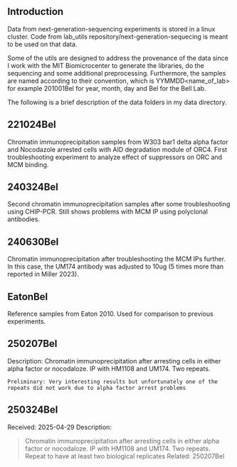 ## Introduction
Data from next-generation-sequencing experiments is stored in a linux cluster. Code from lab_utils repository/next-generation-sequecing is meant to be used on that data. 

Some of the utils are designed to address the provenance of the data since I work with the MIT Biomicrocenter to generate the libraries, do the sequencing and some additional preprocessing. Furthermore, the samples are named according to their convention, which is YYMMDD<name_of_lab> for example 201001Bel for year, month, day and Bel for the Bell Lab. 

The following is a brief description of the data folders in my data directory.

## 221024Bel
Chromatin immunoprecipitation samples from W303 bar1 delta alpha factor and Nocodazole arrested cells with AID degradation module of ORC4. First troubleshooting experiment to analyze effect of suppressors on ORC and MCM binding. 

## 240324Bel
Second chromatin immunoprecipitation samples after some troubleshooting using CHIP-PCR. Still shows problems with MCM IP using polyclonal antibodies.

## 240630Bel

Chromatin immunoprecipitation after troubleshooting the MCM IPs further. In this case, the UM174 antibody was adjusted to 10ug (5 times more than reported in Miller 2023).

## EatonBel
Reference samples from Eaton 2010. Used for comparison to previous experiments.

## 250207Bel
Description: Chromatin immunoprecipitation after arresting cells in either alpha factor or nocodaloze. IP with HM1108 and UM174. Two repeats.
```{conclusions}
Preliminary: Very interesting results but unfortunately one of the repeats did not work due to alpha factor arrest problems
```

## 250324Bel
Received: 2025-04-29
Description:
  > Chromatin immunoprecipitation after arresting cells in either alpha factor or nocodaloze. IP with HM1108 and UM174. Two repeats.
  > Repeat to have at least two biological replicates
Related: 250207Bel
